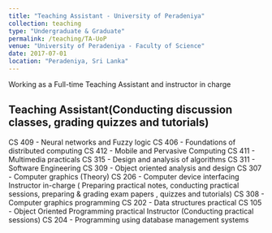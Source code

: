 ```yaml
---
title: "Teaching Assistant - University of Peradeniya"
collection: teaching
type: "Undergraduate & Graduate"
permalink: /teaching/TA-UoP
venue: "University of Peradeniya - Faculty of Science"
date: 2017-07-01
location: "Peradeniya, Sri Lanka"
---
```


Working as a Full-time Teaching Assistant and instructor in charge

## Teaching Assistant(Conducting discussion classes, grading quizzes and tutorials)

CS 409 - Neural networks and Fuzzy logic 
CS 406 - Foundations of distributed computing
CS 412 - Mobile and Pervasive Computing
CS 411 - Multimedia practicals 
CS 315 - Design and analysis of algorithms 
CS 311 - Software Engineering 
CS 309 - Object oriented analysis and design 
CS 307 -  Computer graphics (Theory) 
CS 206 - Computer device interfacing 
Instructor in-charge ( Preparing practical notes, conducting practical sessions, preparing & grading exam papers , quizzes and tutorials)
CS 308 - Computer graphics programming
CS 202 - Data structures practical 
CS 105 - Object Oriented Programming practical 
Instructor (Conducting practical sessions)
CS 204 - Programming using database management systems
